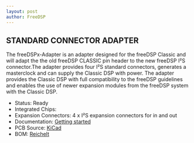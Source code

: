 ```yaml
---
layout: post
author: FreeDSP
---
```

<h2>STANDARD CONNECTOR ADAPTER</h2>
<p>The freeDSPx-Adapter is an adapter designed for the freeDSP Classic and will adapt the the old freeDSP CLASSIC pin header to the new freeDSP I&sup2;S connector.The adapter provides four I&sup2;S standard connectors, generates a masterclock and can supply the Classic DSP with power. The adapter provides the Classic DSP with full compatibility to the freeDSP guidelines and enables the use of newer expansion modules from the freeDSP system with the Classic DSP.&nbsp;</p>
<ul>
<li>Status: Ready</li>
<li>Integrated Chips:&nbsp;</li>
<li>Expansion Connectors: 4 x I&sup2;S expansion connectors for in and out</li>
<li>Documentation: <a href="https://docs.google.com/document/d/1hn0SlT0MzGtAtfOlIJ-imr8tRVwPhUQNysTME_q8S0M/edit?usp=sharing" target="_blank" rel="noopener">Getting started</a></li>
<li>PCB Source: <a href="https://github.com/freeDSP/freeDSP-StdConnectorAdapter" target="_blank" rel="noopener">KiCad</a></li>
<li>BOM: <a href="https://www.reichelt.de/my/1322859" target="_blank" rel="noopener">Reichelt</a></li>
</ul>
